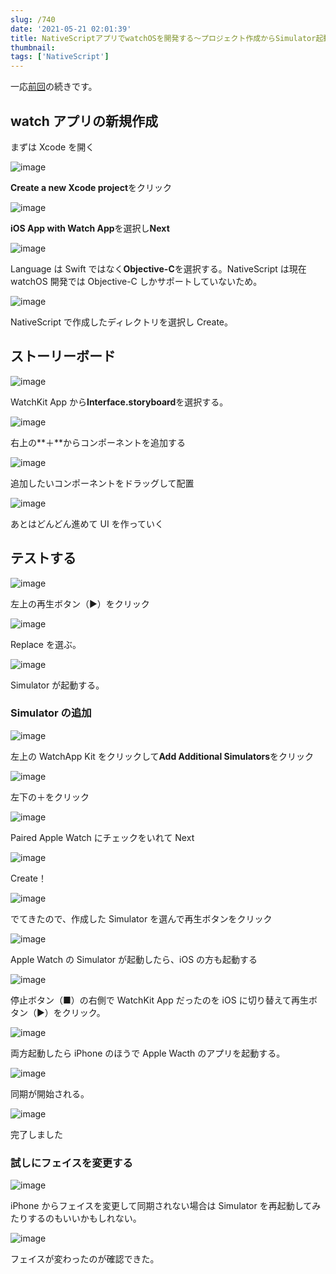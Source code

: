 ```yaml
---
slug: /740
date: '2021-05-21 02:01:39'
title: NativeScriptアプリでwatchOSを開発する〜プロジェクト作成からSimulator起動まで
thumbnail:
tags: ['NativeScript']
---
```

一応[前回](https://totolog34.com/733/)の続きです。

## watch アプリの新規作成

まずは Xcode を開く

![image](/img/blog/contents/2021/05/2021-05-19-1.36.24.png)

**Create a new Xcode project**をクリック

![image](/img/blog/contents/2021/05/2021-05-21-1.19.02.png)

**iOS App with Watch App**を選択し**Next**

![image](/img/blog/contents/2021/05/2021-05-19-1.43.09.png)

Language は Swift ではなく**Objective-C**を選択する。NativeScript は現在 watchOS 開発では Objective-C しかサポートしていないため。

![image](/img/blog/contents/2021/05/2021-05-19-1.51.53.png)

NativeScript で作成したディレクトリを選択し Create。

## ストーリーボード

![image](/img/blog/contents/2021/05/2021-05-21-1.26.30.png)

WatchKit App から**Interface.storyboard**を選択する。

![image](/img/blog/contents/2021/05/2021-05-19-19.59.41.png)

右上の**＋**からコンポーネントを追加する

![image](/img/blog/contents/2021/05/2021-05-19-20.00.00.png)

追加したいコンポーネントをドラッグして配置

![image](/img/blog/contents/2021/05/2021-05-19-20.00.12.png)

あとはどんどん進めて UI を作っていく

## テストする

![image](/img/blog/contents/2021/05/2021-05-21-1.27.34.png)

左上の再生ボタン（▶）をクリック

![image](/img/blog/contents/2021/05/2021-05-19-20.10.40.png)

Replace を選ぶ。

![image](/img/blog/contents/2021/05/2021-05-21-1.40.27-1.png)

Simulator が起動する。

### Simulator の追加

![image](/img/blog/contents/2021/05/2021-05-21-1.36.52.png)

左上の WatchApp Kit をクリックして**Add Additional Simulators**をクリック

![image](/img/blog/contents/2021/05/2021-05-19-21.03.30.png)

左下の＋をクリック

![image](/img/blog/contents/2021/05/2021-05-21-1.34.28.png)

Paired Apple Watch にチェックをいれて Next

![image](/img/blog/contents/2021/05/2021-05-19-21.06.11.png)

Create！

![image](/img/blog/contents/2021/05/2021-05-21-1.35.05.png)

でてきたので、作成した Simulator を選んで再生ボタンをクリック

![image](/img/blog/contents/2021/05/2021-05-21-1.40.27.png)

Apple Watch の Simulator が起動したら、iOS の方も起動する

![image](/img/blog/contents/2021/05/2021-05-21-1.41.35.png)

停止ボタン（■）の右側で WatchKit App だったのを iOS に切り替えて再生ボタン（▶）をクリック。

![image](/img/blog/contents/2021/05/2021-05-21-1.48.50.png)

両方起動したら iPhone のほうで Apple Wacth のアプリを起動する。

![image](/img/blog/contents/2021/05/2021-05-20-22.39.04.png)

同期が開始される。

![image](/img/blog/contents/2021/05/2021-05-21-2.12.44.png)

完了しました

### 試しにフェイスを変更する

![image](/img/blog/contents/2021/05/2021-05-21-1.56.36.png)

iPhone からフェイスを変更して同期されない場合は Simulator を再起動してみたりするのもいいかもしれない。

![image](/img/blog/contents/2021/05/2021-05-21-1.58.10.png)

フェイスが変わったのが確認できた。

